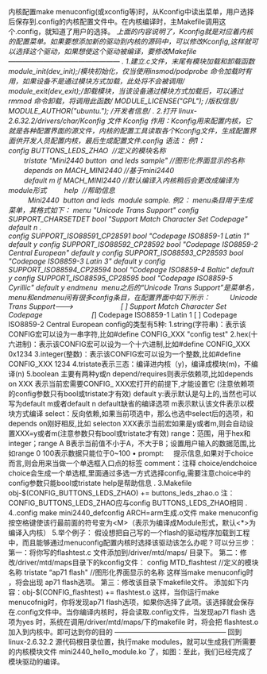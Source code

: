 内核配置make menuconfig(或xconfig等)时，从Kconfig中读出菜单，用户选择后保存到.config的内核配置文件中。在内核编译时，主Makefile调用这个.config，就知道了用户的选择。
*上面的内容说明了，Kconfig就是对应着内核的配置菜单。如果要想添加新的驱动到内核的源码中，可以修改Kconfig,这样就可以选择这个驱动，如果想使这个驱动被编译，要修改Makefile
————————————————
.
1.建立.c文件，末尾有模块加载和卸载函数
module_init(dev_init);/*模块初始化，仅当使用insmod/podprobe 命令加载时有用，如果设备不是通过模块方式加载，此处将不会被调用*/
module_exit(dev_exit);/*卸载模块，当该设备通过模块方式加载后，可以通过rmmod 命令卸载，将调用此函数*/
MODULE_LICENSE("GPL"); /*版权信息*/
MODULE_AUTHOR("ubuntu."); /*开发者信息*/
.
2.打开 linux-2.6.32.2/drivers/char/Kconfig 文件
Kconfig
作用：Kconfig用来配置内核，它就是各种配置界面的源文件，内核的配置工具读取各个Kconfig文件，生成配置界面供开发人员配置内核，最后生成配置文件.config
语法：
例1：
config BUTTONS_LEDS_ZHAO     //定义的模块名称
        tristate "Mini2440 button  and leds sample" //图形化界面显示的名称
        depends on MACH_MINI2440 //基于mini2440
        default m if MACH_MINI2440 //默认编译入内核稍后会更改成编译为module形式
        help                                     //帮助信息
          Mini2440  button and leds  module sample.
例2：
menu条目用于生成菜单，其格式如下：
menu "Unicode Trans Support"
config SUPPORT_CHARSETDET
            bool "Support Match Character Set Codepage"
            default n
.            
config SUPPORT_ISO88591_CP28591
            bool "Codepage ISO8859-1 Latin 1"
            default y
config SUPPORT_ISO88592_CP28592
            bool "Codepage ISO8859-2 Central European"
            default y
config SUPPORT_ISO88593_CP28593
            bool "Codepage ISO8859-3 Latin 3"
            default y
config SUPPORT_ISO88594_CP28594
            bool "Codepage ISO8859-4 Baltic"
            default y
config SUPPORT_ISO88595_CP28595
            bool "Codepage ISO8859-5 Cyrillic"
            default y
    endmenu
 menu之后的“Unicode Trans Support”是菜单名，menu和endmenu间有很多config条目，在配置界面中如下所示：
         Unicode Trans Support--->
                       [ ] Support Match Character Set Codepage 
                       [*] Codepage ISO8859-1 Latin 1
			[ ] Codepage ISO8859-2 Central European
config的类型有5种:
1.string(字符串)：表示该CONFIG宏可以设为一串字符,比如#define CONFIG_XXX "config test"
2.hex(十六进制)：表示该CONFIG宏可以设为一个十六进制,比如#define CONFIG_XXX 0x1234
3.integer(整数)：表示该CONFIG宏可以设为一个整数,比如#define CONFIG_XXX 1234
4.tristate表示三态：编译进内核（y)，编译成模块(m)，不编译(n)
5.boolean 主要有两种y或n
depend/requires则表示依赖项,比如depends on XXX 表示当前宏需要CONFIG_ XXX宏打开的前提下,才能设置它 (注意依赖项的config参数只有bool或tristate才有效)
default y:表示默认是勾上的,当然也可以写为default m或者default n
default缺省的编译选项 m表示默认该文件表示以模块方式编译
select：反向依赖,如果当前项选中，那么也选中select后的选项，和depends on刚好相反,比如 selecton XXX表示当前宏如果是y或者m,则会自动设置XXX=y或者m(注意参数只有bool或tristate才有效)
range：范围，用于hex和integer；range A B表示当前值不小于A，不大于B；设置用户输入的数据范围,比如range 0 100表示数据只能位于0~100
• prompt:     提示信息,如果对于choice而言,则会用来当做一个单选框入口点的标签
comment：注释
choice/endchoice
choice会生成一个单选框,里面通过多选一方式选择config,需要注意choice中的config参数只能bool或tristate
help是帮助信息
.
3.Makefile
obj-$(CONFIG_BUTTONS_LEDS_ZHAO) += buttons_leds_zhao.o
注：CONFIG_BUTTONS_LEDS_ZHAO应与config BUTTONS_LEDS_ZHAO相同
.
4..config
make mini2440_defconfig ARCH=arm生成.o文件
make menuconfig
按空格键使该行最前面的符号变为<M>（表示为编译成Module形式，默认<*>为编译入内核）
5.举个例子：
假设想把自己写的一个flash的驱动程序加载到工程中，而且能够通过menuconfig配置内核时选择该驱动该怎么办呢？可以分三步：
第一：将你写的flashtest.c 文件添加到/driver/mtd/maps/ 目录下。
第二：修改/driver/mtd/maps目录下的kconfig文件：
config MTD_flashtest     //定义的模块名称
tristate “ap71 flash"      //图形化界面显示的名称
这样当make menuconfig时 ，将会出现 ap71 flash选项。
第三：修改该目录下makefile文件。
添加如下内容：obj-$(CONFIG_flashtest) += flashtest.o
这样，当你运行make menucofnig时，你将发现ap71 flash选项，如果你选择了此项。该选择就会保存在.config文件中。当你编译内核时，将会读取.config文件，当发现ap71 flash 选项为yes 时，系统在调用/driver/mtd/maps/下的makefile 时，将会把 flashtest.o 加入到内核中。即可达到你的目的
————————————————
回到linux-2.6.32.2 源代码根目录位置，执行make modules，就可以生成我们所需要的内核模块文件 mini2440_hello_module.ko 了，如图：至此，我们已经完成了模块驱动的编译。
